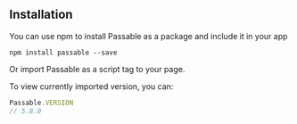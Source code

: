## Installation
You can use npm to install Passable as a package and include it in your app

```npm install passable --save```

Or import Passable as a script tag to your page.

To view currently imported version, you can:

```js
Passable.VERSION
// 5.8.0
```